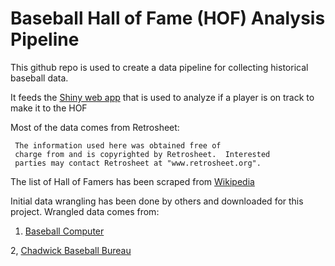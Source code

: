 # Baseball Hall of Fame (HOF) Analysis Pipeline

This github repo is used to create a data pipeline for collecting historical baseball data.

It feeds the [Shiny web app]() that is used to analyze if a player is on track to make it to the HOF

Most of the data comes from Retrosheet:

     The information used here was obtained free of
     charge from and is copyrighted by Retrosheet.  Interested
     parties may contact Retrosheet at "www.retrosheet.org".
     
The list of Hall of Famers has been scraped from [Wikipedia](https://en.wikipedia.org/wiki/List_of_members_of_the_Baseball_Hall_of_Fame)

Initial data wrangling has been done by others and downloaded for this project. Wrangled data comes from:

1. [Baseball Computer](https://baseball.computer/)

2, [Chadwick Baseball Bureau](https://github.com/chadwickbureau/retrosheet)
